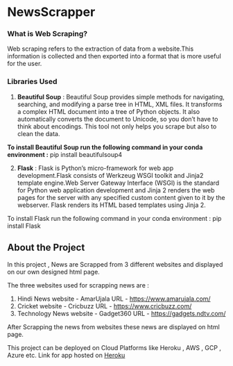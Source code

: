 # NewsScrapper

### What is Web Scraping?
Web scraping refers to the extraction of data from a website.This information is collected and then exported into a format that is more useful for the user. 

### Libraries Used
1. __Beautiful Soup__ : Beautiful Soup provides simple methods for navigating, searching, and modifying a parse tree in HTML, XML files. It transforms a complex HTML document into a tree of Python objects. It also automatically converts the document to Unicode, so you don’t have to think about encodings. This tool not only helps you scrape but also to clean the data. 

__To install Beautiful Soup run the following command in your conda environment :__ pip install beautifulsoup4

2. __Flask__ : Flask is Python’s micro-framework for web app development.Flask consists of Werkzeug WSGI toolkit and Jinja2 template engine.Web Server Gateway Interface (WSGI) is the standard for Python web application development and  Jinja 2 renders the web pages for the server with any specified custom content given to it by the webserver. Flask renders its HTML based templates using Jinja 2. 

To install Flask run the following command in your conda environment  : pip install Flask


## About the Project

In this project , News are Scrapped from 3 different websites and displayed on our own designed html page.

The three websites used for scrapping news are :

1. Hindi News website - AmarUjala URL - https://www.amarujala.com/
2. Cricket website - Cricbuzz URL - https://www.cricbuzz.com/
3. Technology News website - Gadget360 URL - https://gadgets.ndtv.com/

After Scrapping the news from websites these news are displayed on html page.

This project can be deployed on Cloud Platforms like Heroku , AWS , GCP , Azure etc.
Link for app hosted on [Heroku](https://news-scapper-site.herokuapp.com/)

